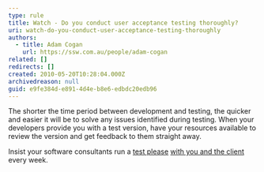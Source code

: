 ```yaml
---
type: rule
title: Watch - Do you conduct user acceptance testing thoroughly?
uri: watch-do-you-conduct-user-acceptance-testing-thoroughly
authors:
  - title: Adam Cogan
    url: https://ssw.com.au/people/adam-cogan
related: []
redirects: []
created: 2010-05-20T10:28:04.000Z
archivedreason: null
guid: e9fe384d-e891-4d4e-b8e6-edbdc20edb96
---
```


The shorter the time period between development and testing, the quicker and easier it will be to solve any issues identified during testing. When your developers provide you with a test version, have your resources available to review the version and get feedback to them straight away.

<!--endintro-->

Insist your software consultants run a [test please](/request-a-test-please) [with you and the client](/conduct-a-test-please-internally-and-then-with-the-client) every week.
